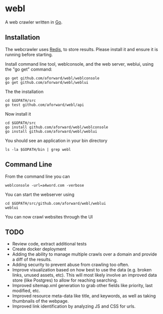 webl
======

A web crawler written in [Go](http://golang.org/).

Installation
------------

The webcrawler uses [Redis](http://redis.io), to store results.  Please install it and ensure it is running before starting.

Install command line tool, weblconsole, and the web server, weblui, using the "go get" command:

    go get github.com/aforward/webl/weblconsole
    go get github.com/aforward/webl/weblui

The the installation
  
    cd $GOPATH/src
    go test github.com/aforward/webl/api

Now install it

    cd $GOPATH/src
    go install github.com/aforward/webl/weblconsole
    go install github.com/aforward/webl/weblui
    
You should see an application in your bin directory

    ls -la $GOPATH/bin | grep webl

Command Line
------------

From the command line you can 

    weblconsole -url=a4word.com -verbose

You can start the webserver using

    cd $GOPATH/src/github.com/aforward/webl/weblui
    weblui

You can now crawl websites through the UI

TODO
------------

* Review code, extract additional tests
* Create docker deployment
* Adding the ability to manage multiple crawls over a domain and provide a diff of the results.
* Adding security to prevent abuse from crawling too often.
* Improve visualization based on how best to use the data (e.g. broken links, unused assets, etc). This will most likely involve an improved data store (like Postgres) to allow for reaching searching.
* Improved sitemap.xml generation to grab other fields like priority, last modified, etc.
* Improved resource meta-data like title, and keywords, as well as taking thumbnails of the webpage.
* Improved link identification by analyzing JS and CSS for urls.



